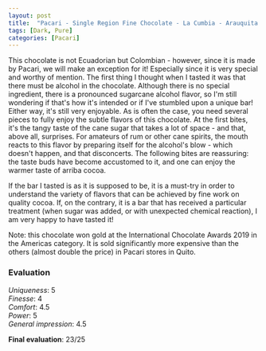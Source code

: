 ```yaml
---
layout: post
title:  "Pacari - Single Region Fine Chocolate - La Cumbia - Arauquita - 70% Cacao"
tags: [Dark, Pure] 
categories: [Pacari]
---
```


This chocolate is not Ecuadorian but Colombian - however, since it is made by Pacari, we will make an exception for it!
Especially since it is very special and worthy of mention. The first thing I thought when I tasted it was that there must be alcohol in the chocolate. Although there is no special ingredient, there is a pronounced sugarcane alcohol flavor, so I'm still wondering if that's how it's intended or if I've stumbled upon a unique bar!  Either way, it's still very enjoyable.
As is often the case, you need several pieces to fully enjoy the subtle flavors of this chocolate. At the first bites, it's the tangy taste of the cane sugar that takes a lot of space - and that, above all, surprises. For amateurs of rum or other cane spirits, the mouth reacts to this flavor by preparing itself for the alcohol's blow - which doesn't happen, and that disconcerts. The following bites are reassuring: the taste buds have become accustomed to it, and one can enjoy the warmer taste of arriba cocoa.

If the bar I tasted is as it is supposed to be, it is a must-try in order to understand the variety of flavors that can be achieved by fine work on quality cocoa. If, on the contrary, it is a bar that has received a particular treatment (when sugar was added, or with unexpected chemical reaction), I am very happy to have tasted it!

Note: this chocolate won gold at the International Chocolate Awards 2019 in the Americas category. It is sold significantly more expensive than the others (almost double the price) in Pacari stores in Quito.


### Evaluation

_Uniqueness_: 5  
_Finesse_: 4  
_Comfort_: 4.5  
_Power_: 5  
_General impression_: 4.5

**Final evaluation**: 23/25